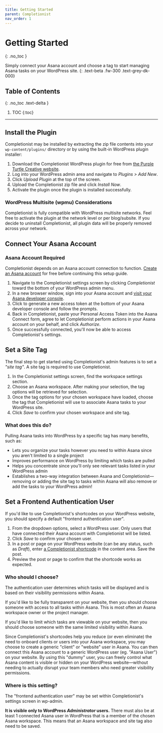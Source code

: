 ```yaml
---
title: Getting Started
parent: Completionist
nav_order: 1
---
```


# Getting Started
{: .no_toc }

Simply connect your Asana account and choose a tag to start managing Asana tasks on your WordPress site.
{: .text-beta .fw-300 .text-grey-dk-000}

## Table of Contents
{: .no_toc .text-delta }

1. TOC
{:toc}

---

## Install the Plugin

Completionist may be installed by extracting the zip file contents into your `wp-content/plugins/` directory or by using the built-in WordPress plugin installer:

1. Download the Completionist WordPress plugin for free from [the Purple Turtle Creative website](https://purpleturtlecreative.com/completionist/).
2. Log into your WordPress admin area and navigate to *Plugins > Add New*.
3. Click *Upload Plugin* at the top of the screen.
4. Upload the Completionist zip file and click *Install Now*.
5. Activate the plugin once the plugin is installed successfully.

### WordPress Multisite (wpmu) Considerations

Completionist is fully compatible with WordPress multisite networks. Feel free to activate the plugin at the network level or per blog/subsite. If you decide to uninstall Completionist, all plugin data will be properly removed across your network.


## Connect Your Asana Account

<div class="banner banner-danger">
  <h3>
    Asana Account Required
  </h3>
  <p>
    Completionist depends on an Asana account connection to function. <a href="https://asana.com/create-account" target="_blank">Create an Asana account</a> for free before continuing this setup guide.
  </p>
</div>

1. Navigate to the Completionist settings screen by clicking *Completionist* toward the bottom of your WordPress admin menu.
2. In a new browser window, sign into your Asana account and [visit your Asana developer console](https://app.asana.com/0/developer-console).
3. Click to generate a new access token at the bottom of your Asana developer console and follow the prompts.
4. Back in Completionist, paste your Personal Access Token into the Asana Connect form, agree to let Completionist perform actions in your Asana account on your behalf, and click *Authorize*.
5. Once successfully connected, you'll now be able to access Completionist's settings.

## Set a Site Tag

The final step to get started using Completionist's admin features is to set a *"site tag"*. A site tag is required to use Completionist.

1. In the Completionist settings screen, find the workspace settings section.
2. Choose an Asana workspace. After making your selection, the tag options will be retrieved for selection.
3. Once the tag options for your chosen workspace have loaded, choose the tag that Completionist will use to associate Asana tasks to your WordPress site.
4. Click *Save* to confirm your chosen workspace and site tag.

### What does this do?

Pulling Asana tasks into WordPress by a specific tag has many benefits, such as:

- Lets you organize your tasks however you need to within Asana since you aren't limited to a single project
- Improves performance on WordPress by limiting which tasks are pulled
- Helps you concentrate since you'll only see relevant tasks listed in your WordPress admin
- Establishes a two-way integration between Asana and Completionist—removing or adding the site tag to tasks within Asana will also remove or add the tasks to your WordPress admin!

## Set a Frontend Authentication User


If you'd like to use Completionist's shortcodes on your WordPress website, you should specify a default "frontend authentication user".

1. From the dropdown options, select a WordPress user. Only users that have connected their Asana account with Completionist will be listed.
2. Click *Save* to confirm your chosen user.
3. In a post or page on your WordPress website (can be any status, such as *Draft*), enter [a Completionist shortcode](/completionist/shortcodes/) in the content area. Save the post.
4. Preview the post or page to confirm that the shortcode works as expected.

### Who should I choose?

The authentication user determines which tasks will be displayed and is based on their visibility permissions within Asana.

If you'd like to be fully transparent on your website, then you should choose someone with access to all tasks within Asana. This is most often an Asana workspace owner or the project manager.

If you'd like to limit which tasks are viewable on your website, then you should choose someone with the same limited visibility within Asana.

Since Completionist's shortcodes help you reduce (or even eliminate) the need to onboard clients or users into your Asana workspace, you may choose to create a generic "client" or "website" user in Asana. You can then connect this Asana account to a generic WordPress user (eg. "Asana User") on your website. By using this "dummy" user, you can freely control what Asana content is visible or hidden on your WordPress website—without needing to actually disrupt your team members who need greater visibility permissions.

### Where is this setting?

The "frontend authentication user" may be set within Completionist's settings screen in wp-admin.

**It is visible only to WordPress *Administrator* users.** There must also be at least 1 connected Asana user in WordPress that is a member of the chosen Asana workspace. This means that an Asana workspace and site tag also need to be saved.
